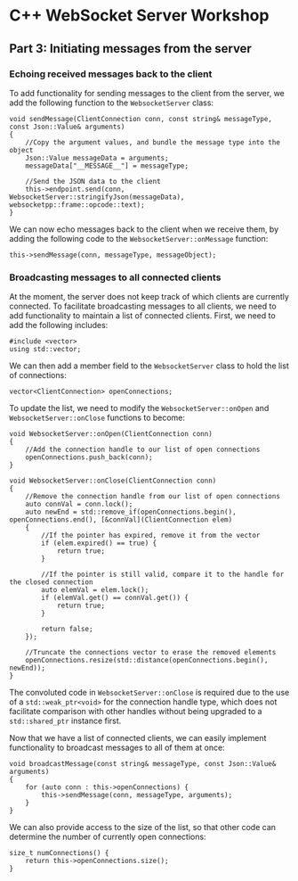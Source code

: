 C++ WebSocket Server Workshop
=============================

Part 3: Initiating messages from the server
-------------------------------------------


### Echoing received messages back to the client

To add functionality for sending messages to the client from the server, we add the following function to the `WebsocketServer` class:

```
void sendMessage(ClientConnection conn, const string& messageType, const Json::Value& arguments)
{
    //Copy the argument values, and bundle the message type into the object
    Json::Value messageData = arguments;
    messageData["__MESSAGE__"] = messageType;
    
    //Send the JSON data to the client
    this->endpoint.send(conn, WebsocketServer::stringifyJson(messageData), websocketpp::frame::opcode::text);
}
```

We can now echo messages back to the client when we receive them, by adding the following code to the `WebsocketServer::onMessage` function:

```
this->sendMessage(conn, messageType, messageObject);
```


### Broadcasting messages to all connected clients

At the moment, the server does not keep track of which clients are currently connected. To facilitate broadcasting messages to all clients, we need to add functionality to maintain a list of connected clients. First, we need to add the following includes:

```
#include <vector>
using std::vector;
```

We can then add a member field to the `WebsocketServer` class to hold the list of connections:

```
vector<ClientConnection> openConnections;
```

To update the list, we need to modify the `WebsocketServer::onOpen` and `WebsocketServer::onClose` functions to become:

```
void WebsocketServer::onOpen(ClientConnection conn)
{
    //Add the connection handle to our list of open connections
    openConnections.push_back(conn);
}

void WebsocketServer::onClose(ClientConnection conn)
{
    //Remove the connection handle from our list of open connections
    auto connVal = conn.lock();
    auto newEnd = std::remove_if(openConnections.begin(), openConnections.end(), [&connVal](ClientConnection elem)
    {
        //If the pointer has expired, remove it from the vector
        if (elem.expired() == true) {
            return true;
        }
        
        //If the pointer is still valid, compare it to the handle for the closed connection
        auto elemVal = elem.lock();
        if (elemVal.get() == connVal.get()) {
            return true;
        }
        
        return false;
    });
    
    //Truncate the connections vector to erase the removed elements
    openConnections.resize(std::distance(openConnections.begin(), newEnd));
}
```

The convoluted code in `WebsocketServer::onClose` is required due to the use of a `std::weak_ptr<void>` for the connection handle type, which does not facilitate comparison with other handles without being upgraded to a `std::shared_ptr` instance first.

Now that we have a list of connected clients, we can easily implement functionality to broadcast messages to all of them at once:

```
void broadcastMessage(const string& messageType, const Json::Value& arguments)
{
    for (auto conn : this->openConnections) {
        this->sendMessage(conn, messageType, arguments);
    }
}
```

We can also provide access to the size of the list, so that other code can determine the number of currently open connections:

```
size_t numConnections() {
	return this->openConnections.size();
}
```
